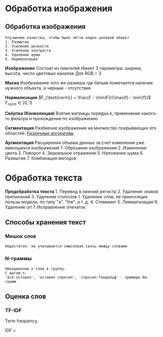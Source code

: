 # Обработка изображения
## Обработка изображения
	Улучшение качества, чтобы было чётче видно целевой объект
	1. Размытие
	2. Усиление резкости
	3. Усиление контраста
	4. Удаление шума
	5. Нормализация

**Изображение**
	Состоит из пикселей
	Имеет 3 параметра: ширина, высота, число цветовых каналов
		Для RGB = 3

**Маска**
	Изображение того же размера где белым помечается наличие нужного объекта, а черным - отсутствие

**Нормализация**
	$F_{\text{norm}} = \frac{F - \min(F)}{\max(f) - \min(f)}$
	$F_{\text{norm}} \in \left[0, 1\right]$

**Свёртка (Конволюция)**
	Взятие матрицы порядка $k$, применение какого-то фильтра и прохождение по изображению

**Сегментация**
	Разбиение изображения на множество покрывающих его областей.
	[Различные алгоритмы](https://habr.com/ru/companies/intel/articles/266347/)

**Аугментация**
	Расширения объема данных за счет изменения уже имеющихся изображений
	1. Обрезание изображения
	2. Изменение цвета
	3. Поворот
	4. Зеркальное отражение
	5. Наложение шума
	6. Размытие
	7. Комбинация методов

# Обработка текста
**Предобработка текста**
	1. Перевод в нижний регистр
	2. Удаление знаков препинаний
	3. Удаление стопслов
		1. Удаление слов, не приносящих пользы модели, по типу "a", "the", и т. д.
	4. Стемминг
	5. Лемматизация
	6. Удаление url
	7. Исправление опечаток

## Способы хранения текст
### Мешок слов
	Недостаток: не учитывается смысловая связь между словами
### N-граммы
	Объединение n слов в группу.
	С шагом n.
	'всё оставил', 'оставил спросил', 'спросил Гендальф' - примеры би-грамм

## Оценка слов
### TF-IDF
Term frequency, 

IDF = 





